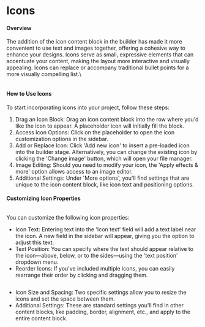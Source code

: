 # Icons

#### Overview

The addition of the icon content block in the builder has made it more convenient to use text and images together, offering a cohesive way to enhance your designs. Icons serve as small, expressive elements that can accentuate your content, making the layout more interactive and visually appealing. Icons can replace or accompany traditional bullet points for a more visually compelling list.\


<figure><img src="https://lh7-eu.googleusercontent.com/frFFQ9n73CW6TKpYJbiwu3ORkgRzcIzBcrxvSjMRj-l61U42SORuciW6g99ilaLr__qJ6NIVYi3Z55sHu5J_902_T4CcSQauyNiEF_rpQAtYo0WxXoEYV4Uw_H2tEg2bDGlOq4fNVwpydNUZnn1RmZg" alt=""><figcaption></figcaption></figure>

#### How to Use Icons

To start incorporating icons into your project, follow these steps:

1. Drag an Icon Block: Drag an icon content block into the row where you'd like the icon to appear. A placeholder icon will initially fill the block.
2. Access Icon Options: Click on the placeholder to open the icon customization options in the sidebar.
3. Add or Replace Icon: Click 'Add new icon' to insert a pre-loaded icon into the builder stage. Alternatively, you can change the existing icon by clicking the 'Change image' button, which will open your file manager.
4. Image Editing: Should you need to modify your icon, the 'Apply effects & more' option allows access to an image editor.
5. Additional Settings: Under 'More options', you'll find settings that are unique to the icon content block, like icon text and positioning options.

#### Customizing Icon Properties

<figure><img src="https://lh7-eu.googleusercontent.com/hsd2mKfaJRobufxdXkHqH32sHRpgQLbAgZRt7YjU9hivfp4wkSSECF1thL1zmFCA6yejRowTzr7zzJI3bZNRvZQA28wI5sk0J_UjN2vG4Ufg8SoAUvKitbBQhtPrCeDxm6JBYVgB8-qOH4yKU79LpzM" alt=""><figcaption></figcaption></figure>

You can customize the following icon properties:

* Icon Text: Entering text into the 'Icon text' field will add a text label near the icon. A new field in the sidebar will appear, giving you the option to adjust this text.
* Text Position: You can specify where the text should appear relative to the icon—above, below, or to the sides—using the 'text position' dropdown menu.
* Reorder Icons: If you've included multiple icons, you can easily rearrange their order by clicking and dragging them.

<figure><img src="https://lh7-eu.googleusercontent.com/_JuDVOKEtdtEaYVdGR6fhQDL76BqNjtw5noEDewb83u1mNqpXkj1F0OO0m9ZbtHC4l8M_sCDe-PFNOZu0TBRAGt0N10aWPXyShZf2XJl5sGXb4IuVKrPkd91uRNlIjo9Med12ja9flS4bfYbPklHLAo" alt=""><figcaption></figcaption></figure>

* Icon Size and Spacing: Two specific settings allow you to resize the icons and set the space between them.
* Additional Settings: These are standard settings you'll find in other content blocks, like padding, border, alignment, etc., and apply to the entire content block.

